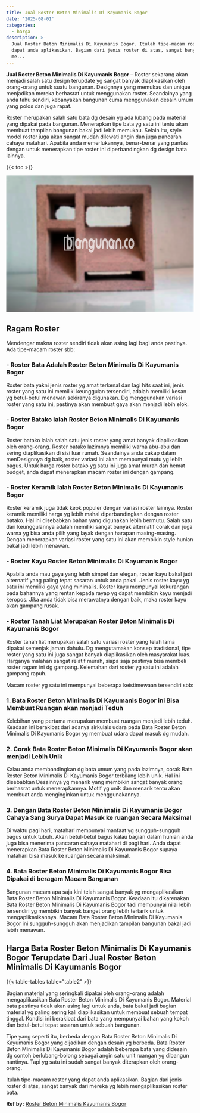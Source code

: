 ```yaml
---
title: Jual Roster Beton Minimalis Di Kayumanis Bogor
date: '2025-08-01'
categories:
  - harga
description: >-
  Jual Roster Beton Minimalis Di Kayumanis Bogor. Itulah tipe-macam roster yang
  dapat anda aplikasikan. Bagian dari jenis roster di atas, sangat banyak dari
  me...
---
```


**Jual Roster Beton Minimalis Di Kayumanis Bogor** – Roster sekarang akan menjadi salah satu design terupdate yg sangat banyak diaplikasikan oleh orang-orang untuk suatu bangunan. Designnya yang memukau dan unique menjadikan mereka berhasrat untuk menggunakan roster. Seandainya yang anda tahu sendiri, kebanyakan bangunan cuma menggunakan desain umum yang polos dan juga rapat.

Roster merupakan salah satu bata dg desain yg ada lubang pada material yang dipakai pada bangunan. Menerapkan tipe bata yg satu ini tentu akan membuat tampilan bangunan bakal jadi lebih memukau. Selain itu, style model roster juga akan sangat mudah dilewati angin dan juga pancaran cahaya matahari. Apabila anda memerlukannya, benar-benar yang pantas dengan untuk menerapkan tipe roster ini diperbandingkan dg design bata lainnya.

{{< toc >}}

![Jual Roster Beton Minimalis Di Kayumanis Bogor](/images/bata-roster-minimalis-04.png)

## Ragam Roster

Mendengar makna roster sendiri tidak akan asing lagi bagi anda pastinya. Ada tipe-macam roster sbb:

### \- Roster Bata Adalah Roster Beton Minimalis Di Kayumanis Bogor

Roster bata yakni jenis roster yg amat terkenal dan lagi hits saat ini, jenis roster yang satu ini memiliki keunggulan tersendiri, adalah memiliki kesan yg betul-betul menawan sekiranya digunakan. Dg menggunakan variasi roster yang satu ini, pastinya akan membuat gaya akan menjadi lebih elok.

### \- Roster Batako Ialah Roster Beton Minimalis Di Kayumanis Bogor

Roster batako ialah salah satu jenis roster yang amat banyak diaplikasikan oleh orang-orang. Roster batako lazimnya memiliki warna abu-abu dan sering diaplikasikan di sisi luar rumah. Seandainya anda cakap dalam menDesignnya dg baik, roster variasi ini akan mempunyai mutu yg lebih bagus. Untuk harga roster batako yg satu ini juga amat murah dan hemat budget, anda dapat menerapkan macam roster ini dengan gampang.

### \- Roster Keramik Ialah Roster Beton Minimalis Di Kayumanis Bogor

Roster keramik juga tidak keok populer dengan variasi roster lainnya. Roster keramik memiliki harga yg lebih mahal diperbandingkan dengan roster batako. Hal ini disebabkan bahan yang digunakan lebih bermutu. Salah satu dari keunggulannya adalah memiliki sangat banyak alternatif corak dan juga warna yg bisa anda pilih yang layak dengan harapan masing-masing. Dengan menerapkan variasi roster yang satu ini akan membikin style hunian bakal jadi lebih menawan.

### \- Roster Kayu Roster Beton Minimalis Di Kayumanis Bogor

Apabila anda mau gaya yang lebih simpel dan elegan, roster kayu bakal jadi alternatif yang paling tepat sasaran untuk anda pakai. Jenis roster kayu yg satu ini memiliki gaya yang minimalis. Roster kayu mempunyai kekurangan pada bahannya yang rentan kepada rayap yg dapat membikin kayu menjadi keropos. Jika anda tidak bisa merawatnya dengan baik, maka roster kayu akan gampang rusak.

### \- Roster Tanah Liat Merupakan Roster Beton Minimalis Di Kayumanis Bogor

Roster tanah liat merupakan salah satu variasi roster yang telah lama dipakai semenjak jaman dahulu. Dg mengutamakan konsep tradisional, tipe roster yang satu ini juga sangat banyak diaplikasikan oleh masyarakat luas. Harganya malahan sangat relatif murah, siapa saja pastinya bisa membeli roster ragam ini dg gampang. Kelemahan dari roster yg satu ini adalah gampang rapuh.

Macam roster yg satu ini mempunyai beberapa keistimewaan tersendiri sbb:

### 1\. Bata Roster Beton Minimalis Di Kayumanis Bogor ini Bisa Membuat Ruangan akan menjadi Teduh

Kelebihan yang pertama merupakan membuat ruangan menjadi lebih teduh. Keadaan ini berakibat dari adanya sirkulais udara pada Bata Roster Beton Minimalis Di Kayumanis Bogor yg membuat udara dapat masuk dg mudah.

### 2\. Corak Bata Roster Beton Minimalis Di Kayumanis Bogor akan menjadi Lebih Unik

Kalau anda membandingkan dg bata umum yang pada lazimnya, corak Bata Roster Beton Minimalis Di Kayumanis Bogor terbilang lebih unik. Hal ini disebabkan Desainnya yg menarik yang membikin sangat banyak orang berhasrat untuk menerapkannya. Motif yg unik dan menarik tentu akan membuat anda menginginkan untuk menggunakannya.

### 3\. Dengan Bata Roster Beton Minimalis Di Kayumanis Bogor Cahaya Sang Surya Dapat Masuk ke ruangan Secara Maksimal

Di waktu pagi hari, matahari mempunyai manfaat yg sungguh-sungguh bagus untuk tubuh. Akan betul-betul bagus kalau bagian dalam hunian anda juga bisa menerima pancaran cahaya matahari di pagi hari. Anda dapat menerapkan Bata Roster Beton Minimalis Di Kayumanis Bogor supaya matahari bisa masuk ke ruangan secara maksimal.

### 4\. Bata Roster Beton Minimalis Di Kayumanis Bogor Bisa Dipakai di beragam Macam Bangunan

Bangunan macam apa saja kini telah sangat banyak yg mengaplikasikan Bata Roster Beton Minimalis Di Kayumanis Bogor. Keadaan itu dikarenakan Bata Roster Beton Minimalis Di Kayumanis Bogor tadi mempunyai nilai lebih tersendiri yg membikin banyak banget orang lebih tertarik untuk mengaplikasikannya. Macam Bata Roster Beton Minimalis Di Kayumanis Bogor ini sungguh-sungguh akan menjadikan tampilan bangunan bakal jadi lebih menawan.

## Harga Bata Roster Beton Minimalis Di Kayumanis Bogor Terupdate Dari Jual Roster Beton Minimalis Di Kayumanis Bogor

{{< table-tables table="table2" >}}

Bagian material yang seringkali dipakai oleh orang-orang adalah mengaplikasikan Bata Roster Beton Minimalis Di Kayumanis Bogor. Material bata pastinya tidak akan asing lagi untuk anda, bata bakal jadi bagian material yg paling sering kali diaplikasikan untuk membuat sebuah tempat tinggal. Kondisi ini berakibat dari bata yang mempunyai bahan yang kokoh dan betul-betul tepat sasaran untuk sebuah bangunan.

Tipe yang seperti itu, berbeda dengan Bata Roster Beton Minimalis Di Kayumanis Bogor yang dijadikan dengan desain yg berbeda. Bata Roster Beton Minimalis Di Kayumanis Bogor adalah beberapa bata yang didesain dg contoh berlubang-bolong sebagai angin satu unit ruangan yg dibangun nantinya. Tapi yg satu ini sudah sangat banyak diterapkan oleh orang-orang.

Itulah tipe-macam roster yang dapat anda aplikasikan. Bagian dari jenis roster di atas, sangat banyak dari mereka yg lebih mengaplikasikan roster bata.

**Ref by:** [Roster Beton Minimalis Kayumanis Bogor](https://id.wikipedia.org/wiki/Roster)
